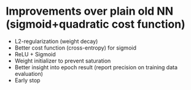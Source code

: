 
# Improvements over plain old NN (sigmoid+quadratic cost function)

* L2-regularization (weight decay)
* Better cost function (cross-entropy) for sigmoid
* ReLU + Sigmoid
* Weight initializer to prevent saturation
* Better insight into epoch result (report precision on training data evaluation)
* Early stop
